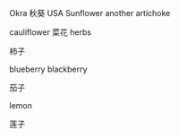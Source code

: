 Okra 秋葵
USA Sunflower another
artichoke

cauliflower 菜花
herbs 


柿子

blueberry
blackberry

茄子

lemon

莲子